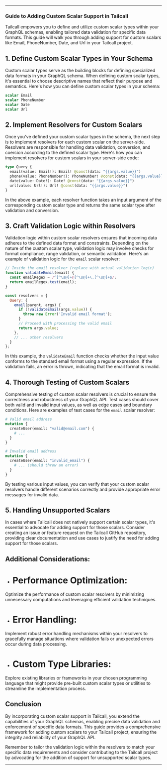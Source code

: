 

---

### Guide to Adding Custom Scalar Support in Tailcall

Tailcall empowers you to define and utilize custom scalar types within your GraphQL schemas, enabling tailored data validation for specific data formats. This guide will walk you through adding support for custom scalars like Email, PhoneNumber, Date, and Url in your Tailcall project.

## 1. Define Custom Scalar Types in Your Schema

Custom scalar types serve as the building blocks for defining specialized data formats in your GraphQL schema. When defining custom scalar types, it's essential to choose descriptive names that reflect their purpose and semantics. Here's how you can define custom scalar types in your schema:

```graphql
scalar Email
scalar PhoneNumber
scalar Date
scalar Url
```

## 2. Implement Resolvers for Custom Scalars

Once you've defined your custom scalar types in the schema, the next step is to implement resolvers for each custom scalar on the server-side. Resolvers are responsible for handling data validation, conversion, and coercion according to the defined scalar type. Here's how you can implement resolvers for custom scalars in your server-side code:

```graphql
type Query {
  email(value: Email!): Email! @const(data: "{{args.value}}")
  phone(value: PhoneNumber!): PhoneNumber! @const(data: "{{args.value}}")
  date(value: Date!): Date! @const(data: "{{args.value}}")
  url(value: Url!): Url! @const(data: "{{args.value}}")
}
```

In the above example, each resolver function takes an input argument of the corresponding custom scalar type and returns the same scalar type after validation and conversion.

## 3. Craft Validation Logic within Resolvers

Validation logic within custom scalar resolvers ensures that incoming data adheres to the defined data format and constraints. Depending on the nature of the custom scalar type, validation logic may involve checks for format compliance, range validation, or semantic validation. Here's an example of validation logic for the `email` scalar resolver:

```javascript
// Inside the email resolver (replace with actual validation logic)
function validateEmail(email) {
  const emailRegex = /^[^\s@]+@[^\s@]+\.[^\s@]+$/;
  return emailRegex.test(email);
}

const resolvers = {
  Query: {
    email(parent, args) {
      if (!validateEmail(args.value)) {
        throw new Error('Invalid email format');
      }
      // Proceed with processing the valid email
      return args.value;
    },
    // ... other resolvers
  }
};
```

In this example, the `validateEmail` function checks whether the input value conforms to the standard email format using a regular expression. If the validation fails, an error is thrown, indicating that the email format is invalid.

## 4. Thorough Testing of Custom Scalars

Comprehensive testing of custom scalar resolvers is crucial to ensure the correctness and robustness of your GraphQL API. Test cases should cover both valid and invalid input values, as well as edge cases and boundary conditions. Here are examples of test cases for the `email` scalar resolver:

```graphql
# Valid email address
mutation {
  createUser(email: "valid@email.com") {
    # ...
  }
}

# Invalid email address
mutation {
  createUser(email: "invalid_email") {
    # ... (should throw an error)
  }
}
```

By testing various input values, you can verify that your custom scalar resolvers handle different scenarios correctly and provide appropriate error messages for invalid data.

## 5. Handling Unsupported Scalars

In cases where Tailcall does not natively support certain scalar types, it's essential to advocate for adding support for those scalars. Consider creating an issue or feature request on the Tailcall GitHub repository, providing clear documentation and use cases to justify the need for adding support for those scalars.

## Additional Considerations:

- # Performance Optimization:
 Optimize the performance of custom scalar resolvers by minimizing unnecessary computations and leveraging efficient validation techniques.
- # Error Handling:
 Implement robust error handling mechanisms within your resolvers to gracefully manage situations where validation fails or unexpected errors occur during data processing.
- # Custom Type Libraries:
 Explore existing libraries or frameworks in your chosen programming language that might provide pre-built custom scalar types or utilities to streamline the implementation process.

## Conclusion

By incorporating custom scalar support in Tailcall, you extend the capabilities of your GraphQL schemas, enabling precise data validation and enforcement of specific data formats. This guide provides a comprehensive framework for adding custom scalars to your Tailcall project, ensuring the integrity and reliability of your GraphQL API.

Remember to tailor the validation logic within the resolvers to match your specific data requirements and consider contributing to the Tailcall project by advocating for the addition of support for unsupported scalar types.

---

